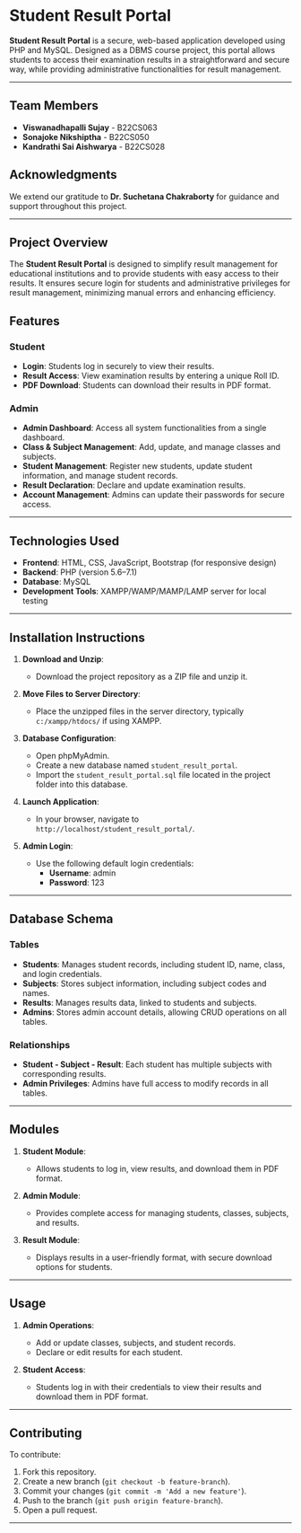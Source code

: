 # Student Result Portal

**Student Result Portal** is a secure, web-based application developed using PHP and MySQL. Designed as a DBMS course project, this portal allows students to access their examination results in a straightforward and secure way, while providing administrative functionalities for result management.

---

## Team Members
- **Viswanadhapalli Sujay** - B22CS063
- **Sonajoke Nikshiptha** - B22CS050
- **Kandrathi Sai Aishwarya** - B22CS028

## Acknowledgments
We extend our gratitude to **Dr. Suchetana Chakraborty** for guidance and support throughout this project.

---

## Project Overview

The **Student Result Portal** is designed to simplify result management for educational institutions and to provide students with easy access to their results. It ensures secure login for students and administrative privileges for result management, minimizing manual errors and enhancing efficiency.

## Features

### Student
- **Login**: Students log in securely to view their results.
- **Result Access**: View examination results by entering a unique Roll ID.
- **PDF Download**: Students can download their results in PDF format.

### Admin
- **Admin Dashboard**: Access all system functionalities from a single dashboard.
- **Class & Subject Management**: Add, update, and manage classes and subjects.
- **Student Management**: Register new students, update student information, and manage student records.
- **Result Declaration**: Declare and update examination results.
- **Account Management**: Admins can update their passwords for secure access.

---

## Technologies Used

- **Frontend**: HTML, CSS, JavaScript, Bootstrap (for responsive design)
- **Backend**: PHP (version 5.6–7.1)
- **Database**: MySQL
- **Development Tools**: XAMPP/WAMP/MAMP/LAMP server for local testing

---

## Installation Instructions

1. **Download and Unzip**:
   - Download the project repository as a ZIP file and unzip it.

2. **Move Files to Server Directory**:
   - Place the unzipped files in the server directory, typically `c:/xampp/htdocs/` if using XAMPP.

3. **Database Configuration**:
   - Open phpMyAdmin.
   - Create a new database named `student_result_portal`.
   - Import the `student_result_portal.sql` file located in the project folder into this database.

4. **Launch Application**:
   - In your browser, navigate to `http://localhost/student_result_portal/`.

5. **Admin Login**:
   - Use the following default login credentials:
     - **Username**: admin
     - **Password**: 123

---

## Database Schema

### Tables

- **Students**: Manages student records, including student ID, name, class, and login credentials.
- **Subjects**: Stores subject information, including subject codes and names.
- **Results**: Manages results data, linked to students and subjects.
- **Admins**: Stores admin account details, allowing CRUD operations on all tables.

### Relationships
- **Student - Subject - Result**: Each student has multiple subjects with corresponding results.
- **Admin Privileges**: Admins have full access to modify records in all tables.

---

## Modules

1. **Student Module**:
   - Allows students to log in, view results, and download them in PDF format.

2. **Admin Module**:
   - Provides complete access for managing students, classes, subjects, and results.

3. **Result Module**:
   - Displays results in a user-friendly format, with secure download options for students.

---

## Usage

1. **Admin Operations**:
   - Add or update classes, subjects, and student records.
   - Declare or edit results for each student.

2. **Student Access**:
   - Students log in with their credentials to view their results and download them in PDF format.

---

## Contributing

To contribute:
1. Fork this repository.
2. Create a new branch (`git checkout -b feature-branch`).
3. Commit your changes (`git commit -m 'Add a new feature'`).
4. Push to the branch (`git push origin feature-branch`).
5. Open a pull request.

---


